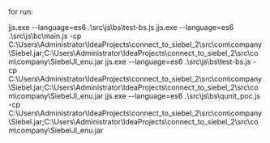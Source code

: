 for run:

jjs.exe --language=es6 .\src\js\bs\test-bs.js
jjs.exe --language=es6 .\src\js\bc\main.js -cp C:\Users\Administrator\IdeaProjects\connect_to_siebel_2\src\com\company\Siebel.jar;C:\Users\Administrator\IdeaProjects\connect_to_siebel_2\src\com\company\SiebelJI_enu.jar
jjs.exe --language=es6 .\src\js\bs\test-bs.js -cp C:\Users\Administrator\IdeaProjects\connect_to_siebel_2\src\com\company\Siebel.jar;C:\Users\Administrator\IdeaProjects\connect_to_siebel_2\src\com\company\SiebelJI_enu.jar
jjs.exe --language=es6 .\src\js\bs\qunit_poc.js -cp C:\Users\Administrator\IdeaProjects\connect_to_siebel_2\src\com\company\Siebel.jar;C:\Users\Administrator\IdeaProjects\connect_to_siebel_2\src\com\company\SiebelJI_enu.jar